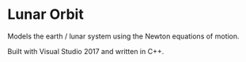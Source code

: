 # Lunar Orbit
Models the earth / lunar system using the Newton equations of motion.

Built with Visual Studio 2017 and written in C++.
